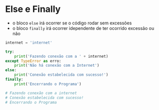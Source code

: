 # Else e Finally


- o bloco ``else`` irá ocorrer se o código rodar sem excessões
- o bloco ``finally`` irá ocorrer idependente de ter ocorrido excessão ou não


````python
internet = 'internet'

try:
    print('Fazendo conexão com a ' + internet)
except TypeError as erro:
    print('Não há conexão com a Internet')
else:
    print('Conexão estabelecida com sucesso!')
finally:
    print('Encerrando o Programa')

# Fazendo conexão com a internet
# Conexão estabelecida com sucesso!
# Encerrando o Programa
````